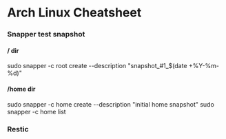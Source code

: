 # Arch Linux Cheatsheet

### Snapper test snapshot
#### / dir 
sudo snapper -c root create --description "snapshot_#1_$(date +%Y-%m-%d)"

#### /home dir
sudo snapper -c home create --description "initial home snapshot"
sudo snapper -c home list

### Restic
